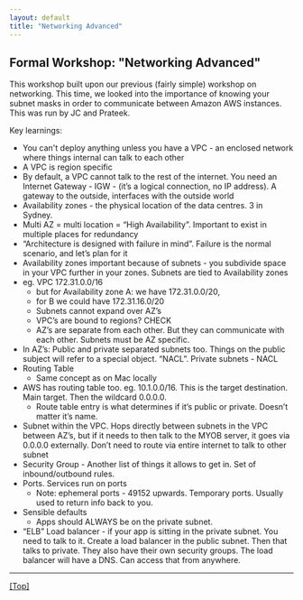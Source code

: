 ```yaml
---
layout: default
title: "Networking Advanced"
---
```


## Formal Workshop: "Networking Advanced"

This workshop built upon our previous (fairly simple) workshop on networking. This time, we looked into the importance of knowing your subnet masks in order to communicate between Amazon AWS instances. This was run by JC and Prateek.

Key learnings:
- You can't deploy anything unless you have a VPC - an enclosed network where things internal can talk to each other
- A VPC is region specific
- By default, a VPC cannot talk to the rest of the internet. You need an Internet Gateway - IGW - (it’s a logical connection, no IP address). A gateway to the outside, interfaces with the outside world
- Availability zones - the physical location of the data centres. 3 in Sydney.
- Multi AZ = multi location = “High Availability”. Important to exist in multiple places for redundancy
- “Architecture is designed with failure in mind”. Failure is the normal scenario, and let’s plan for it
- Availability zones important because of subnets - you subdivide space in your VPC further in your zones. Subnets are tied to Availability zones
- eg. VPC 172.31.0.0/16
    - but for Availability zone A: we have 172.31.0.0/20,
    - for B we could have 172.31.16.0/20
    - Subnets cannot expand over AZ’s
    - VPC’s are bound to regions? CHECK
    - AZ’s are separate from each other. But they can communicate with each other. Subnets must be AZ specific.
- In AZ’s: Public and private separated subnets too. Things on the public subject will refer to a special object. “NACL”. Private subnets - NACL
- Routing Table
    - Same concept as on Mac locally
- AWS has routing table too. eg. 10.1.0.0/16. This is the target destination. Main target. Then the wildcard 0.0.0.0.
    - Route table entry is what determines if it’s public or private. Doesn’t matter it’s name.
- Subnet within the VPC. Hops directly between subnets in the VPC between AZ’s, but if it needs to then talk to the MYOB server, it goes via 0.0.0.0 externally. Don’t need to route via entire internet to talk to other subnet
- Security Group - Another list of things it allows to get in. Set of inbound/outbound rules.
- Ports. Services run on ports
    - Note: ephemeral ports - 49152 upwards. Temporary ports. Usually used to return info back to you.
- Sensible defaults
    - Apps should ALWAYS be on the private subnet.
- “ELB” Load balancer - if your app is sitting in the private subnet. You need to talk to it. Create a load balancer in the public subnet. Then that talks to private. They also have their own security groups. The load balancer will have a DNS. Can access that from anywhere.

***

[[Top]](#top)
